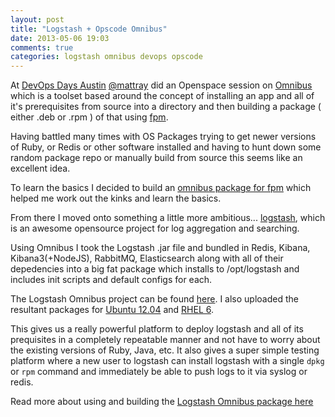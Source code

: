 ```yaml
---
layout: post
title: "Logstash + Opscode Omnibus"
date: 2013-05-06 19:03
comments: true
categories: logstash omnibus devops opscode
---
```


At [DevOps Days Austin](http://devopsdays.org/events/2013-austin/) [@mattray](http://twitter.com/mattray) did an Openspace session on [Omnibus](https://github.com/opscode/omnibus-ruby) which is a toolset based around the concept of installing an app and all of it's prerequisites from source into a directory and then building a package ( either .deb or .rpm ) of that using [fpm](https://github.com/jordansissel/fpm).

Having battled many times with OS Packages trying to get newer versions of Ruby, or Redis or other software installed and having to hunt down some random package repo or manually build from source this seems like an excellent idea.

To learn the basics I decided to build an [omnibus package for fpm](https://github.com/paulczar/omnibus-fpm) which helped me work out the kinks and learn the basics.   

<!--more-->

From there I moved onto something a little more ambitious... [logstash](http://logstash.net/), which is an awesome opensource project for log aggregation and searching.     

Using Omnibus I took the Logstash .jar file and bundled in Redis, Kibana, Kibana3(+NodeJS), RabbitMQ, Elasticsearch along with all of their depedencies into a big fat package which installs to /opt/logstash and includes init scripts and default configs for each.

The Logstash Omnibus project can be found [here](https://github.com/paulczar/omnibus-logstash).  I also uploaded the resultant packages for [Ubuntu 12.04](https://s3-us-west-2.amazonaws.com/paulcz-packages/logstash-omnibus-1.1.10_amd64.deb) and [RHEL 6](https://s3-us-west-2.amazonaws.com/paulcz-packages/logstash-omnibus-1.1.10.el6.x86_64.rpm).
 
This gives us a really powerful platform to deploy logstash and all of its prequisites in a completely repeatable manner and not have to worry about the existing versions of Ruby, Java, etc.    It also gives a super simple testing platform where a new user to logstash can install logstash with a single `dpkg` or `rpm` command and immediately be able to push logs to it via syslog or redis.

Read more about using and building the [Logstash Omnibus package here](https://github.com/paulczar/omnibus-logstash/blob/master/README.md)


